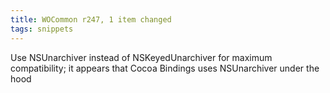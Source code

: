 ```yaml
---
title: WOCommon r247, 1 item changed
tags: snippets
---
```


Use NSUnarchiver instead of NSKeyedUnarchiver for maximum compatibility; it appears that Cocoa Bindings uses NSUnarchiver under the hood
